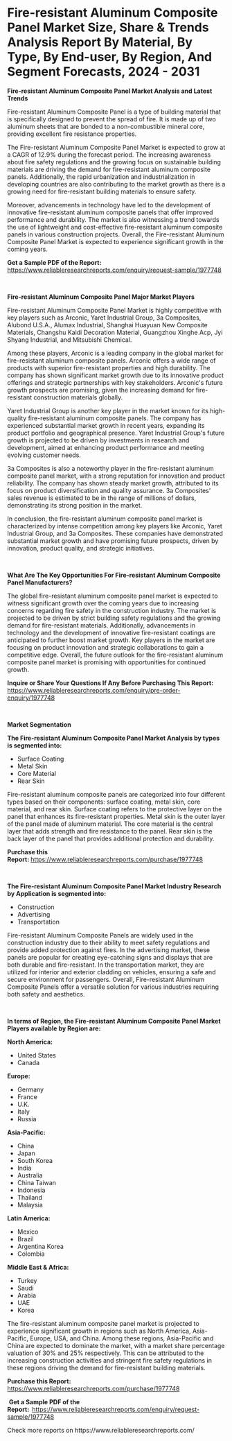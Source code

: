 <p><h1>Fire-resistant Aluminum Composite Panel Market Size, Share & Trends Analysis Report By Material, By Type, By End-user, By Region, And Segment Forecasts, 2024 - 2031</h1></p><p><strong>Fire-resistant Aluminum Composite Panel Market Analysis and Latest Trends</strong></p>
<p><p>Fire-resistant Aluminum Composite Panel is a type of building material that is specifically designed to prevent the spread of fire. It is made up of two aluminum sheets that are bonded to a non-combustible mineral core, providing excellent fire resistance properties.</p><p>The Fire-resistant Aluminum Composite Panel Market is expected to grow at a CAGR of 12.9% during the forecast period. The increasing awareness about fire safety regulations and the growing focus on sustainable building materials are driving the demand for fire-resistant aluminum composite panels. Additionally, the rapid urbanization and industrialization in developing countries are also contributing to the market growth as there is a growing need for fire-resistant building materials to ensure safety.</p><p>Moreover, advancements in technology have led to the development of innovative fire-resistant aluminum composite panels that offer improved performance and durability. The market is also witnessing a trend towards the use of lightweight and cost-effective fire-resistant aluminum composite panels in various construction projects. Overall, the Fire-resistant Aluminum Composite Panel Market is expected to experience significant growth in the coming years.</p></p>
<p><strong>Get a Sample PDF of the Report:&nbsp;</strong> <a href="https://www.reliableresearchreports.com/enquiry/request-sample/1977748">https://www.reliableresearchreports.com/enquiry/request-sample/1977748</a></p>
<p>&nbsp;</p>
<p><strong>Fire-resistant Aluminum Composite Panel Major Market Players</strong></p>
<p><p>Fire-resistant Aluminum Composite Panel Market is highly competitive with key players such as Arconic, Yaret Industrial Group, 3a Composites, Alubond U.S.A., Alumax Industrial, Shanghai Huayuan New Composite Materials, Changshu Kaidi Decoration Material, Guangzhou Xinghe Acp, Jyi Shyang Industrial, and Mitsubishi Chemical.</p><p>Among these players, Arconic is a leading company in the global market for fire-resistant aluminum composite panels. Arconic offers a wide range of products with superior fire-resistant properties and high durability. The company has shown significant market growth due to its innovative product offerings and strategic partnerships with key stakeholders. Arconic's future growth prospects are promising, given the increasing demand for fire-resistant construction materials globally.</p><p>Yaret Industrial Group is another key player in the market known for its high-quality fire-resistant aluminum composite panels. The company has experienced substantial market growth in recent years, expanding its product portfolio and geographical presence. Yaret Industrial Group's future growth is projected to be driven by investments in research and development, aimed at enhancing product performance and meeting evolving customer needs.</p><p>3a Composites is also a noteworthy player in the fire-resistant aluminum composite panel market, with a strong reputation for innovation and product reliability. The company has shown steady market growth, attributed to its focus on product diversification and quality assurance. 3a Composites' sales revenue is estimated to be in the range of millions of dollars, demonstrating its strong position in the market.</p><p>In conclusion, the fire-resistant aluminum composite panel market is characterized by intense competition among key players like Arconic, Yaret Industrial Group, and 3a Composites. These companies have demonstrated substantial market growth and have promising future prospects, driven by innovation, product quality, and strategic initiatives.</p></p>
<p>&nbsp;</p>
<p><strong>What Are The Key Opportunities For Fire-resistant Aluminum Composite Panel Manufacturers?</strong></p>
<p><p>The global fire-resistant aluminum composite panel market is expected to witness significant growth over the coming years due to increasing concerns regarding fire safety in the construction industry. The market is projected to be driven by strict building safety regulations and the growing demand for fire-resistant materials. Additionally, advancements in technology and the development of innovative fire-resistant coatings are anticipated to further boost market growth. Key players in the market are focusing on product innovation and strategic collaborations to gain a competitive edge. Overall, the future outlook for the fire-resistant aluminum composite panel market is promising with opportunities for continued growth.</p></p>
<p><strong>Inquire or Share Your Questions If Any Before Purchasing This Report:</strong> <a href="https://www.reliableresearchreports.com/enquiry/pre-order-enquiry/1977748">https://www.reliableresearchreports.com/enquiry/pre-order-enquiry/1977748</a></p>
<p>&nbsp;</p>
<p><strong>Market Segmentation</strong></p>
<p><strong>The Fire-resistant Aluminum Composite Panel Market Analysis by types is segmented into:</strong></p>
<p><ul><li>Surface Coating</li><li>Metal Skin</li><li>Core Material</li><li>Rear Skin</li></ul></p>
<p><p>Fire-resistant aluminum composite panels are categorized into four different types based on their components: surface coating, metal skin, core material, and rear skin. Surface coating refers to the protective layer on the panel that enhances its fire-resistant properties. Metal skin is the outer layer of the panel made of aluminum material. The core material is the central layer that adds strength and fire resistance to the panel. Rear skin is the back layer of the panel that provides additional protection and durability.</p></p>
<p><strong>Purchase this Report:&nbsp;</strong><a href="https://www.reliableresearchreports.com/purchase/1977748">https://www.reliableresearchreports.com/purchase/1977748</a></p>
<p>&nbsp;</p>
<p><strong>The Fire-resistant Aluminum Composite Panel Market Industry Research by Application is segmented into:</strong></p>
<p><ul><li>Construction</li><li>Advertising</li><li>Transportation</li></ul></p>
<p><p>Fire-resistant Aluminum Composite Panels are widely used in the construction industry due to their ability to meet safety regulations and provide added protection against fires. In the advertising market, these panels are popular for creating eye-catching signs and displays that are both durable and fire-resistant. In the transportation market, they are utilized for interior and exterior cladding on vehicles, ensuring a safe and secure environment for passengers. Overall, Fire-resistant Aluminum Composite Panels offer a versatile solution for various industries requiring both safety and aesthetics.</p></p>
<p>&nbsp;</p>
<p><strong>In terms of Region, the Fire-resistant Aluminum Composite Panel Market Players available by Region are:</strong></p>
<p>
    <p> <strong> North America: </strong>
        <ul>
            <li>United States</li>
            <li>Canada</li>
        </ul>
        </p> 
    <p> <strong> Europe: </strong>
        <ul>
            <li>Germany</li>
            <li>France</li>
            <li>U.K.</li>
            <li>Italy</li>
            <li>Russia</li>
        </ul>
        </p> 
    <p> <strong> Asia-Pacific: </strong>
        <ul>
            <li>China</li>
            <li>Japan</li>
            <li>South Korea</li>
            <li>India</li>
            <li>Australia</li>
            <li>China Taiwan</li>
            <li>Indonesia</li>
            <li>Thailand</li>
            <li>Malaysia</li>
        </ul>
        </p> 
    <p> <strong> Latin America: </strong>
        <ul>
            <li>Mexico</li>
            <li>Brazil</li>
            <li>Argentina Korea</li>
            <li>Colombia</li>
        </ul>
        </p> 
    <p> <strong> Middle East & Africa: </strong>
        <ul>
            <li>Turkey</li>
            <li>Saudi</li>
            <li>Arabia</li>
            <li>UAE</li>
            <li>Korea</li>
        </ul>
    </p>
    </p>
<p><p>The fire-resistant aluminum composite panel market is projected to experience significant growth in regions such as North America, Asia-Pacific, Europe, USA, and China. Among these regions, Asia-Pacific and China are expected to dominate the market, with a market share percentage valuation of 30% and 25% respectively. This can be attributed to the increasing construction activities and stringent fire safety regulations in these regions driving the demand for fire-resistant building materials.</p></p>
<p><strong>Purchase this Report: </strong><a href="https://www.reliableresearchreports.com/purchase/1977748">https://www.reliableresearchreports.com/purchase/1977748</a></p>
<p>&nbsp;<strong>Get a Sample PDF of the Report:&nbsp;&nbsp;</strong><a href="https://www.reliableresearchreports.com/enquiry/request-sample/1977748">https://www.reliableresearchreports.com/enquiry/request-sample/1977748</a></p>
<p><strong></strong></p>
<p>Check more reports on https://www.reliableresearchreports.com/</p>